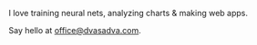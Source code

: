 I love training neural nets, analyzing charts & making web apps.

Say hello at [office@dvasadva.com](mailto:office@dvasadva.com).
